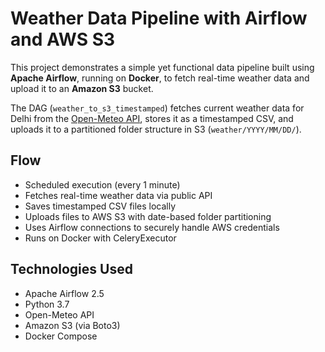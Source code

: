 # Weather Data Pipeline with Airflow and AWS S3

This project demonstrates a simple yet functional data pipeline built using **Apache Airflow**, running on **Docker**, to fetch real-time weather data and upload it to an **Amazon S3** bucket.

The DAG (`weather_to_s3_timestamped`) fetches current weather data for Delhi from the [Open-Meteo API](https://open-meteo.com/), stores it as a timestamped CSV, and uploads it to a partitioned folder structure in S3 (`weather/YYYY/MM/DD/`).



## Flow

- Scheduled execution (every 1 minute)
- Fetches real-time weather data via public API
- Saves timestamped CSV files locally
- Uploads files to AWS S3 with date-based folder partitioning
- Uses Airflow connections to securely handle AWS credentials
- Runs on Docker with CeleryExecutor

## Technologies Used

- Apache Airflow 2.5
- Python 3.7
- Open-Meteo API
- Amazon S3 (via Boto3)
- Docker Compose

